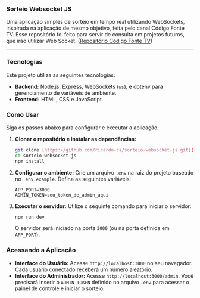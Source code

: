 ### Sorteio Websocket JS

Uma aplicação simples de sorteio em tempo real utilizando WebSockets, inspirada na aplicação de mesmo objetivo, feita pelo canal Código Fonte TV. Esse repositório foi feito para servir de consulta em projetos futuros, que irão utilizar Web Socket.
([Repositório Código Fonte TV](https://github.com/gabrielfroes/sorteio-websocket/))

---

### Tecnologias

Este projeto utiliza as seguintes tecnologias:

* **Backend:** Node.js, Express, WebSockets (`ws`), e dotenv para gerenciamento de variáveis de ambiente.
* **Frontend:** HTML, CSS e JavaScript.

### Como Usar

Siga os passos abaixo para configurar e executar a aplicação:

1.  **Clonar o repositório e instalar as dependências:**
    ```bash
    git clone [https://github.com/ricardo-cs/sorteio-websocket-js.git](https://github.com/ricardo-cs/sorteio-websocket-js.git)
    cd sorteio-websocket-js
    npm install
    ```
2.  **Configurar o ambiente:**
    Crie um arquivo `.env` na raiz do projeto baseado no `.env.example`. Defina as seguintes variáveis:
    ```
    APP_PORT=3000
    ADMIN_TOKEN=seu_token_de_admin_aqui
    ```
3.  **Executar o servidor:**
    Utilize o seguinte comando para iniciar o servidor:
    ```bash
    npm run dev
    ```
    O servidor será iniciado na porta `3000` (ou na porta definida em `APP_PORT`).

### Acessando a Aplicação

* **Interface do Usuário:** Acesse `http://localhost:3000` no seu navegador. Cada usuário conectado receberá um número aleatório.
* **Interface do Administrador:** Acesse `http://localhost:3000/admin`. Você precisará inserir o `ADMIN_TOKEN` definido no arquivo `.env` para acessar o painel de controle e iniciar o sorteio.

